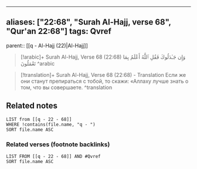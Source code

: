 
---
aliases: ["22:68", "Surah Al-Hajj, verse 68", "Qur'an 22:68"]
tags: Qvref
---

parent:: [[q - Al-Hajj (22)|Al-Hajj]]

> [!arabic]+ Surah Al-Hajj, Verse 68 (22:68)
> <span class="quran-arabic">وَإِن جَـٰدَلُوكَ فَقُلِ ٱللَّهُ أَعْلَمُ بِمَا تَعْمَلُونَ</span>
^arabic

> [!translation]+ Surah Al-Hajj, Verse 68 (22:68) - Translation
> Если же они станут препираться с тобой, то скажи: «Аллаху лучше знать о том, что вы совершаете.
^translation



## Related notes
```dataview
LIST from [[q - 22 - 68]]
WHERE !contains(file.name, "q - ")
SORT file.name ASC
```

### Related verses (footnote backlinks)
```dataview
LIST FROM [[q - 22 - 68]] AND #Qvref
SORT file.name ASC
```

